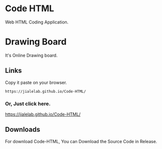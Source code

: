 # Code HTML
 Web HTML Coding Application.

# Drawing Board
It's Online Drawing board.

## Links
Copy it paste on your browser.
```
https://jialelab.github.io/Code-HTML/
```
### Or, Just click here.

https://jialelab.github.io/Code-HTML/

## Downloads

For download Code-HTML, You can Download the Source Code in Release.
